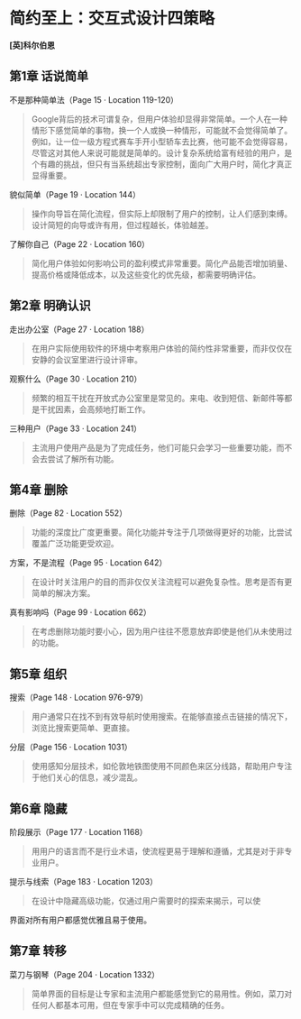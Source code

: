 # 简约至上：交互式设计四策略
**[英]科尔伯恩**

## 第1章 话说简单
不是那种简单法（Page 15 · Location 119-120）
> Google背后的技术可谓复杂，但用户体验却显得非常简单。一个人在一种情形下感觉简单的事物，换一个人或换一种情形，可能就不会觉得简单了。例如，让一位一级方程式赛车手开小型轿车去比赛，他可能不会觉得容易，尽管这对其他人来说可能就是简单的。设计复杂系统给富有经验的用户，是个有趣的挑战，但只有当系统超出专家控制，面向广大用户时，简化才真正显得重要。

貌似简单（Page 19 · Location 144）
> 操作向导旨在简化流程，但实际上却限制了用户的控制，让人们感到束缚。设计简短的向导或许有用，但过程越长，体验越差。

了解你自己（Page 22 · Location 160）
> 简化用户体验如何影响公司的盈利模式非常重要。简化产品能否增加销量、提高价格或降低成本，以及这些变化的优先级，都需要明确评估。

## 第2章 明确认识
走出办公室（Page 27 · Location 188）
> 在用户实际使用软件的环境中考察用户体验的简约性非常重要，而非仅仅在安静的会议室里进行设计评审。

观察什么（Page 30 · Location 210）
> 频繁的相互干扰在开放式办公室里是常见的。来电、收到短信、新邮件等都是干扰因素，会高频地打断工作。

三种用户（Page 33 · Location 241）
> 主流用户使用产品是为了完成任务，他们可能只会学习一些重要功能，而不会去尝试了解所有功能。

## 第4章 删除
删除（Page 82 · Location 552）
> 功能的深度比广度更重要。简化功能并专注于几项做得更好的功能，比尝试覆盖广泛功能更受欢迎。

方案，不是流程（Page 95 · Location 642）
> 在设计时关注用户的目的而非仅仅关注流程可以避免复杂性。思考是否有更简单的解决方案。

真有影响吗（Page 99 · Location 662）
> 在考虑删除功能时要小心，因为用户往往不愿意放弃即使是他们从未使用过的功能。

## 第5章 组织
搜索（Page 148 · Location 976-979）
> 用户通常只在找不到有效导航时使用搜索。在能够直接点击链接的情况下，浏览比搜索更简单、更直接。

分层（Page 156 · Location 1031）
> 使用感知分层技术，如伦敦地铁图使用不同颜色来区分线路，帮助用户专注于他们关心的信息，减少混乱。

## 第6章 隐藏
阶段展示（Page 177 · Location 1168）
> 用用户的语言而不是行业术语，使流程更易于理解和遵循，尤其是对于非专业用户。

提示与线索（Page 183 · Location 1203）
> 在设计中隐藏高级功能，仅通过用户需要时的探索来揭示，可以使

界面对所有用户都感觉优雅且易于使用。

## 第7章 转移
菜刀与钢琴（Page 204 · Location 1332）
> 简单界面的目标是让专家和主流用户都能感觉到它的易用性。例如，菜刀对任何人都基本可用，但在专家手中可以完成精确的任务。
